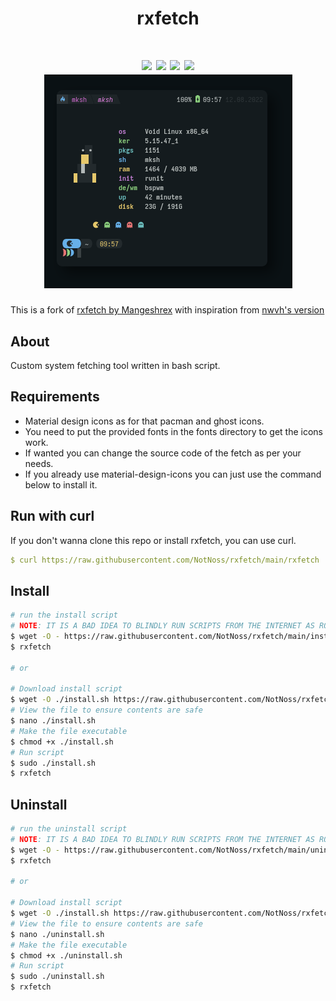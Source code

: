 <div align="center">
<h1>rxfetch<h1>
<img src="https://img.shields.io/github/stars/Mangeshrex/rxfetch?color=e57474&labelColor=1e2528&style=for-the-badge"> <img src="https://img.shields.io/github/issues/Mangeshrex/rxfetch?color=67b0e8&labelColor=1e2528&style=for-the-badge">
<img src="https://img.shields.io/static/v1?label=license&message=MIT&color=8ccf7e&labelColor=1e2528&style=for-the-badge">
<img src="https://img.shields.io/github/forks/Mangeshrex/rxfetch?color=e5c76b&labelColor=1e2528&style=for-the-badge">
<br>
<img src="./screenshots/ss.png">
</div>

This is a fork of [rxfetch by Mangeshrex](https://github.com/Mangeshrex/rxfetch)
with inspiration from [nwvh's version](https://github.com/nwvh/rxfetch-stylish)

## About

Custom system fetching tool written in bash script.

## Requirements

- Material design icons as for that pacman and ghost icons.
- You need to put the provided fonts in the fonts directory to get the icons work.
- If wanted you can change the source code of the fetch as per your needs.
- If you already use material-design-icons you can just use the command below to install it.



## Run with curl

If you don't wanna clone this repo or install rxfetch, you can use curl.

```yaml
$ curl https://raw.githubusercontent.com/NotNoss/rxfetch/main/rxfetch | bash
```

## Install
```bash
# run the install script
# NOTE: IT IS A BAD IDEA TO BLINDLY RUN SCRIPTS FROM THE INTERNET AS ROOT. I RECOMMEND YOU USE METHOD TWO TO DOWNLOAD AND READ THE SCRIPT PRIOR TO RUNNING. RUN AT YOUR OWN RISK
$ wget -O - https://raw.githubusercontent.com/NotNoss/rxfetch/main/install.sh | sudo bash
$ rxfetch

# or

# Download install script
$ wget -O ./install.sh https://raw.githubusercontent.com/NotNoss/rxfetch/main/install.sh
# View the file to ensure contents are safe
$ nano ./install.sh
# Make the file executable
$ chmod +x ./install.sh
# Run script
$ sudo ./install.sh
$ rxfetch
```

## Uninstall
```bash
# run the uninstall script
# NOTE: IT IS A BAD IDEA TO BLINDLY RUN SCRIPTS FROM THE INTERNET AS ROOT. I RECOMMEND YOU USE METHOD TWO TO DOWNLOAD AND READ THE SCRIPT PRIOR TO RUNNING. RUN AT YOUR OWN RISK
$ wget -O - https://raw.githubusercontent.com/NotNoss/rxfetch/main/uninstall.sh | sudo bash
$ rxfetch

# or

# Download install script
$ wget -O ./install.sh https://raw.githubusercontent.com/NotNoss/rxfetch/main/uninstall.sh
# View the file to ensure contents are safe
$ nano ./uninstall.sh
# Make the file executable
$ chmod +x ./uninstall.sh
# Run script
$ sudo ./uninstall.sh
$ rxfetch
```
